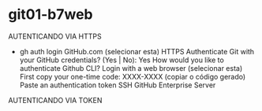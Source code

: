 # git01-b7web

AUTENTICANDO VIA HTTPS
- gh auth login
GitHub.com (selecionar esta)
HTTPS
Authenticate Git with your GitHub credentials? (Yes | No): Yes
How would you like to authenticate Github CLI?
Login with a web browser (selecionar esta)
First copy your one-time code: XXXX-XXXX (copiar o código gerado)
Paste an authentication token
SSH
GitHub Enterprise Server

AUTENTICANDO VIA TOKEN